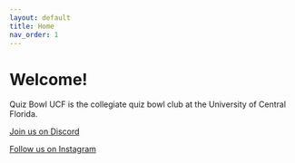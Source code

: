 ```yaml
---
layout: default
title: Home
nav_order: 1
---
```


# Welcome!

Quiz Bowl UCF is the collegiate quiz bowl club at the University of Central Florida. 

[Join us on Discord](https://discord.gg/uHPr7K9PzT)

[Follow us on Instagram](https://instagram.com/quizbowlucf)
